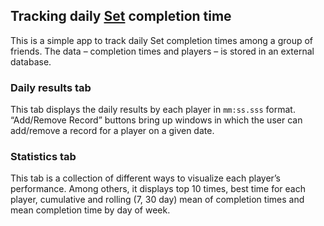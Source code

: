 
<!-- README.md is generated from README.Rmd. Please edit that file -->

## Tracking daily [Set](https://www.setgame.com/set/puzzle) completion time

This is a simple app to track daily Set completion times among a group
of friends. The data – completion times and players – is stored in an
external database.

### Daily results tab

This tab displays the daily results by each player in `mm:ss.sss`
format. “Add/Remove Record” buttons bring up windows in which the user
can add/remove a record for a player on a given date.

### Statistics tab

This tab is a collection of different ways to visualize each player’s
performance. Among others, it displays top 10 times, best time for each
player, cumulative and rolling (7, 30 day) mean of completion times and
mean completion time by day of week.
